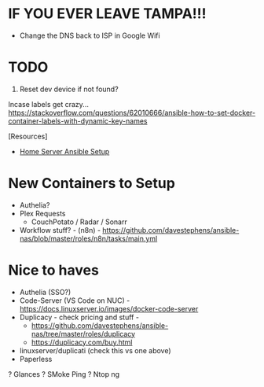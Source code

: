 # IF YOU EVER LEAVE TAMPA!!!

- Change the DNS back to ISP in Google Wifi

# TODO

1. Reset dev device if not found?

Incase labels get crazy...
https://stackoverflow.com/questions/62010666/ansible-how-to-set-docker-container-labels-with-dynamic-key-names

[Resources]

- [Home Server Ansible Setup](https://github.com/davestephens/ansible-nas)

# New Containers to Setup
- Authelia?
- Plex Requests
  - CouchPotato / Radar / Sonarr
- Workflow stuff? - (n8n) - https://github.com/davestephens/ansible-nas/blob/master/roles/n8n/tasks/main.yml

# Nice to haves

- Authelia (SSO?)
- Code-Server (VS Code on NUC) - https://docs.linuxserver.io/images/docker-code-server
- Duplicacy - check pricing and stuff - 
    * https://github.com/davestephens/ansible-nas/tree/master/roles/duplicacy
    * https://duplicacy.com/buy.html
- linuxserver/duplicati (check this vs one above)
- Paperless

? Glances
? SMoke Ping
? Ntop ng